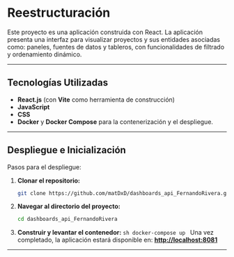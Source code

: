 # Reestructuración

Este proyecto es una aplicación construida con React. La aplicación presenta una interfaz para visualizar proyectos y sus entidades asociadas como: paneles, fuentes de datos y tableros, con funcionalidades de filtrado y ordenamiento dinámico.

---

## Tecnologías Utilizadas

- **React.js** (con **Vite** como herramienta de construcción)
- **JavaScript**
- **CSS**
- **Docker** y **Docker Compose** para la contenerización y el despliegue.

---

## Despliegue e Inicialización

Pasos para el despliegue:

1.  **Clonar el repositorio:**

    ```sh
    git clone https://github.com/matDxD/dashboards_api_FernandoRivera.git
    ```

2.  **Navegar al directorio del proyecto:**

    ```sh
    cd dashboards_api_FernandoRivera
    ```

3.  **Construir y levantar el contenedor:**
    `sh
docker-compose up
`
    Una vez completado, la aplicación estará disponible en:
    **[http://localhost:8081](http://localhost:8081)**

---
